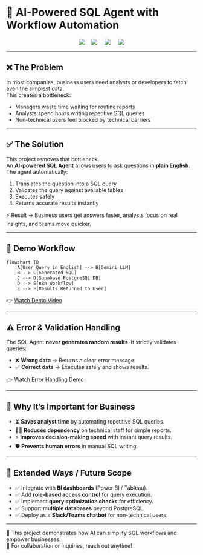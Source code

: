 # 🚀 AI-Powered SQL Agent with Workflow Automation  

<p align="center"> 
  <img src="https://img.shields.io/badge/-PostgreSQL-4169E1?style=for-the-badge&logo=postgresql&logoColor=white" /> 
  &nbsp;&nbsp;
  <img src="https://img.shields.io/badge/-n8n-EA4B71?style=for-the-badge&logo=n8n&logoColor=white" /> 
  &nbsp;&nbsp;&nbsp;
  <img src="https://img.shields.io/badge/-Supabase-3ECF8E?style=for-the-badge&logo=supabase&logoColor=white" /> 
  &nbsp;&nbsp;&nbsp;
  <img src="https://img.shields.io/badge/-Gemini-4285F4?style=for-the-badge&logo=google&logoColor=white" />
</p>

---

## ❌ The Problem
In most companies, business users need analysts or developers to fetch even the simplest data.  
This creates a bottleneck:
- Managers waste time waiting for routine reports  
- Analysts spend hours writing repetitive SQL queries  
- Non-technical users feel blocked by technical barriers  

---

## ✅ The Solution
This project removes that bottleneck.  
An **AI-powered SQL Agent** allows users to ask questions in **plain English**.  
The agent automatically:
1. Translates the question into a SQL query  
2. Validates the query against available tables  
3. Executes safely  
4. Returns accurate results instantly  

⚡ Result → Business users get answers faster, analysts focus on real insights, and teams move quicker.  


---

## 🎥 Demo Workflow  

```mermaid
flowchart TD
    A[User Query in English] --> B[Gemini LLM]
    B --> C[Generated SQL]
    C --> D[Supabase PostgreSQL DB]
    D --> E[n8n Workflow]
    E --> F[Results Returned to User]
```
👉 [Watch Demo Video](./demo/demo_workflow.mp4)

---

## ⚠️ Error & Validation Handling
The SQL Agent **never generates random results**. It strictly validates queries:  

- ❌ **Wrong data** → Returns a clear error message.  
- ✅ **Correct data** → Executes safely and shows results.  

👉 [Watch Error Handling Demo](./demo/error_validation.mp4)

---

## 💼 Why It’s Important for Business
- ⏳ **Saves analyst time** by automating repetitive SQL queries.  
- 👩‍💻 **Reduces dependency** on technical staff for simple reports.  
- ⚡ **Improves decision-making speed** with instant query results.  
- 🛡️ **Prevents human errors** in manual SQL writing.  

---

## 🔮 Extended Ways / Future Scope
- ✅ Integrate with **BI dashboards** (Power BI / Tableau).  
- ✅ Add **role-based access control** for query execution.  
- ✅ Implement **query optimization checks** for efficiency.  
- ✅ Support **multiple databases** beyond PostgreSQL.  
- ✅ Deploy as a **Slack/Teams chatbot** for non-technical users.  

---

🚀 This project demonstrates how AI can simplify SQL workflows and empower businesses.  
📩 For collaboration or inquiries, reach out anytime!

